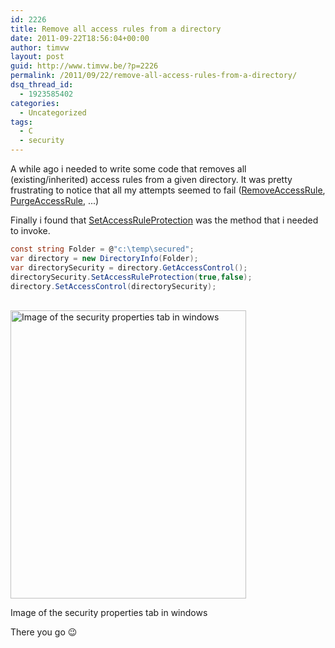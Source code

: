 ```yaml
---
id: 2226
title: Remove all access rules from a directory
date: 2011-09-22T18:56:04+00:00
author: timvw
layout: post
guid: http://www.timvw.be/?p=2226
permalink: /2011/09/22/remove-all-access-rules-from-a-directory/
dsq_thread_id:
  - 1923585402
categories:
  - Uncategorized
tags:
  - C
  - security
---
```

A while ago i needed to write some code that removes all (existing/inherited) access rules from a given directory. It was pretty frustrating to notice that all my attempts seemed to fail ([RemoveAccessRule](http://msdn.microsoft.com/en-us/library/system.security.accesscontrol.commonobjectsecurity.removeaccessrule.aspx), [PurgeAccessRule](http://msdn.microsoft.com/en-us/library/system.security.accesscontrol.objectsecurity.purgeaccessrules.aspx), ...)

Finally i found that [SetAccessRuleProtection]() was the method that i needed to invoke.

```csharp
const string Folder = @"c:\temp\secured";
var directory = new DirectoryInfo(Folder);
var directorySecurity = directory.GetAccessControl();
directorySecurity.SetAccessRuleProtection(true,false);
directory.SetAccessControl(directorySecurity);
```
<br/>
<div id="attachment_2235" style="width: 387px" class="wp-caption alignnone">
  <a href="http://www.timvw.be/wp-content/uploads/2011/09/directorysecurity.png"><img src="http://www.timvw.be/wp-content/uploads/2011/09/directorysecurity.png" alt="Image of the security properties tab in windows" title="directorysecurity" width="377" height="461" class="size-full wp-image-2235" srcset="http://www.timvw.be/wp-content/uploads/2011/09/directorysecurity.png 377w, http://www.timvw.be/wp-content/uploads/2011/09/directorysecurity-245x300.png 245w" sizes="(max-width: 377px) 100vw, 377px" /></a>
  
  <p class="wp-caption-text">
    Image of the security properties tab in windows
  </p>
</div>

There you go 😉
